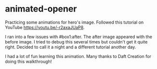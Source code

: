 # animated-opener

Practicing some animations for hero's image. Followed this tutorial on YouTube https://youtu.be/-r2axaJUaP8.

I ran into a few issues with #box1:after. The after image appeared with the before image. I tried to debug this several times but couldn't get it quite right. Decided to call it a night and a different tutorial another day.

I had a lot of fun learning this animation. Many thanks to Daft Creation for doing this walkthrough!